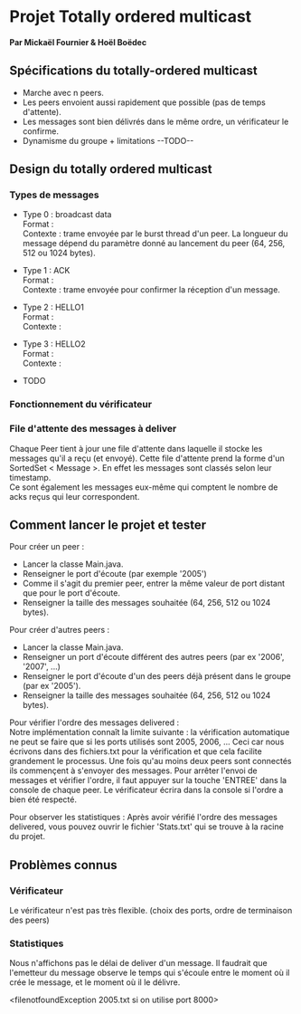 # Projet Totally ordered multicast
#### Par Mickaël Fournier & Hoël Boëdec

## Spécifications du totally-ordered multicast
- Marche avec n peers.
- Les peers envoient aussi rapidement que possible (pas de temps d'attente).
- Les messages sont bien délivrés dans le même ordre, un vérificateur le confirme.
- Dynamisme du groupe + limitations --TODO--

## Design du totally ordered multicast
### Types de messages
- Type 0 : broadcast data  
Format :  
Contexte : trame envoyée par le burst thread d'un peer. La longueur du message dépend du paramètre donné au lancement du peer (64, 256, 512 ou 1024 bytes).

- Type 1 : ACK  
Format :  
Contexte : trame envoyée pour confirmer la réception d'un message.

- Type 2 : HELLO1  
Format :  
Contexte :  

- Type 3 : HELLO2  
Format :  
Contexte :

- TODO

### Fonctionnement du vérificateur

### File d'attente des messages à deliver
Chaque Peer tient à jour une file d'attente dans laquelle il stocke les messages qu'il a reçu (et envoyé). Cette file d'attente prend la forme d'un SortedSet < Message >. En effet les messages sont classés selon leur timestamp.  
Ce sont également les messages eux-même qui comptent le nombre de acks reçus qui leur correspondent.

## Comment lancer le projet et tester
Pour créer un peer :
- Lancer la classe Main.java.
- Renseigner le port d'écoute (par exemple '2005')
- Comme il s'agit du premier peer, entrer la même valeur de port distant que pour le port d'écoute.
- Renseigner la taille des messages souhaitée (64, 256, 512 ou 1024 bytes).

Pour créer d'autres peers :
- Lancer la classe Main.java.
- Renseigner un port d'écoute différent des autres peers (par ex '2006', '2007', ...)
- Renseigner le port d'écoute d'un des peers déjà présent dans le groupe (par ex '2005').
- Renseigner la taille des messages souhaitée (64, 256, 512 ou 1024 bytes).

Pour vérifier l'ordre des messages delivered :  
Notre implémentation connaît la limite suivante : la vérification automatique ne peut se faire que si les ports utilisés sont 2005, 2006, ... Ceci car nous écrivons dans des fichiers.txt pour la vérification et que cela facilite grandement le processus.
Une fois qu'au moins deux peers sont connectés ils commençent à s'envoyer des messages. Pour arrêter l'envoi de messages et vérifier l'ordre, il faut appuyer sur la touche 'ENTREE' dans la console de chaque peer. Le vérificateur écrira dans la console si l'ordre a bien été respecté.

Pour observer les statistiques :
Après avoir vérifié l'ordre des messages delivered, vous pouvez ouvrir le fichier 'Stats.txt' qui se trouve à la racine du projet.


## Problèmes connus
### Vérificateur
Le vérificateur n'est pas très flexible. (choix des ports, ordre de terminaison des peers)
### Statistiques
Nous n'affichons pas le délai de deliver d'un message. Il faudrait que l'emetteur du message observe le temps qui s'écoule entre le moment où il crée le message, et le moment où il le délivre.

<filenotfoundException 2005.txt si on utilise port 8000>

<The design of your fault-tolerant totally-ordered multicast>
<Where are the main entry points (classes, methods) in the code>
<The overall class design of your implementation>
<Other main points that are important in order to understand your code>
<stats : bandwidth et delai ??>
<Message.java l.43 format ???>
<burst mode : les peers doivent envoyer le plus rapidement possible>
<Verifier si il y a des try catch qui n exit pas : incorrect >
